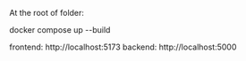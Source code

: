 At the root of folder:

docker compose up --build

frontend: http://localhost:5173
backend: http://localhost:5000
